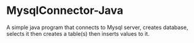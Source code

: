 # MysqlConnector-Java
A simple java program that connects to Mysql server, creates database, 
selects it then creates a table(s) then inserts values to it. 
